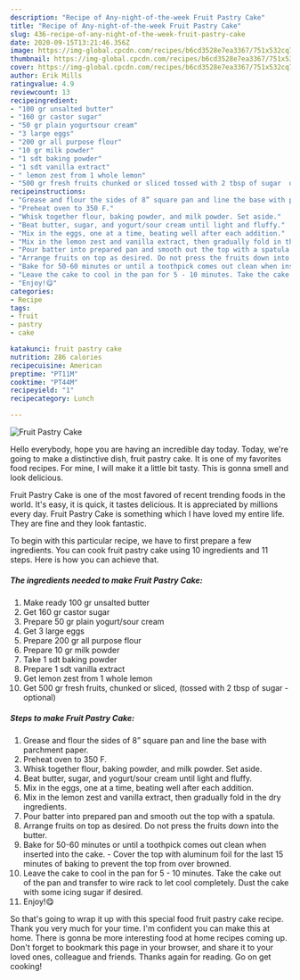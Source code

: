 ```yaml
---
description: "Recipe of Any-night-of-the-week Fruit Pastry Cake"
title: "Recipe of Any-night-of-the-week Fruit Pastry Cake"
slug: 436-recipe-of-any-night-of-the-week-fruit-pastry-cake
date: 2020-09-15T13:21:46.356Z
image: https://img-global.cpcdn.com/recipes/b6cd3528e7ea3367/751x532cq70/fruit-pastry-cake-recipe-main-photo.jpg
thumbnail: https://img-global.cpcdn.com/recipes/b6cd3528e7ea3367/751x532cq70/fruit-pastry-cake-recipe-main-photo.jpg
cover: https://img-global.cpcdn.com/recipes/b6cd3528e7ea3367/751x532cq70/fruit-pastry-cake-recipe-main-photo.jpg
author: Erik Mills
ratingvalue: 4.9
reviewcount: 13
recipeingredient:
- "100 gr unsalted butter"
- "160 gr castor sugar"
- "50 gr plain yogurtsour cream"
- "3 large eggs"
- "200 gr all purpose flour"
- "10 gr milk powder"
- "1 sdt baking powder"
- "1 sdt vanilla extract"
- " lemon zest from 1 whole lemon"
- "500 gr fresh fruits chunked or sliced tossed with 2 tbsp of sugar  optional"
recipeinstructions:
- "Grease and flour the sides of 8” square pan and line the base with parchment paper."
- "Preheat oven to 350 F."
- "Whisk together flour, baking powder, and milk powder. Set aside."
- "Beat butter, sugar, and yogurt/sour cream until light and fluffy."
- "Mix in the eggs, one at a time, beating well after each addition."
- "Mix in the lemon zest and vanilla extract, then gradually fold in the dry ingredients."
- "Pour batter into prepared pan and smooth out the top with a spatula."
- "Arrange fruits on top as desired. Do not press the fruits down into the butter."
- "Bake for 50-60 minutes or until a toothpick comes out clean when inserted into the cake. Cover the top with aluminum foil for the last 15 minutes of baking to prevent the top from over browned."
- "Leave the cake to cool in the pan for 5 - 10 minutes. Take the cake out of the pan and transfer to wire rack to let cool completely. Dust the cake with some icing sugar if desired."
- "Enjoy!😋"
categories:
- Recipe
tags:
- fruit
- pastry
- cake

katakunci: fruit pastry cake 
nutrition: 286 calories
recipecuisine: American
preptime: "PT11M"
cooktime: "PT44M"
recipeyield: "1"
recipecategory: Lunch

---
```



![Fruit Pastry Cake](https://img-global.cpcdn.com/recipes/b6cd3528e7ea3367/751x532cq70/fruit-pastry-cake-recipe-main-photo.jpg)

Hello everybody, hope you are having an incredible day today. Today, we're going to make a distinctive dish, fruit pastry cake. It is one of my favorites food recipes. For mine, I will make it a little bit tasty. This is gonna smell and look delicious.



Fruit Pastry Cake is one of the most favored of recent trending foods in the world. It's easy, it is quick, it tastes delicious. It is appreciated by millions every day. Fruit Pastry Cake is something which I have loved my entire life. They are fine and they look fantastic.


To begin with this particular recipe, we have to first prepare a few ingredients. You can cook fruit pastry cake using 10 ingredients and 11 steps. Here is how you can achieve that.

<!--inarticleads1-->

##### The ingredients needed to make Fruit Pastry Cake:

1. Make ready 100 gr unsalted butter
1. Get 160 gr castor sugar
1. Prepare 50 gr plain yogurt/sour cream
1. Get 3 large eggs
1. Prepare 200 gr all purpose flour
1. Prepare 10 gr milk powder
1. Take 1 sdt baking powder
1. Prepare 1 sdt vanilla extract
1. Get  lemon zest from 1 whole lemon
1. Get 500 gr fresh fruits, chunked or sliced, (tossed with 2 tbsp of sugar - optional)




<!--inarticleads2-->

##### Steps to make Fruit Pastry Cake:

1. Grease and flour the sides of 8” square pan and line the base with parchment paper.
1. Preheat oven to 350 F.
1. Whisk together flour, baking powder, and milk powder. Set aside.
1. Beat butter, sugar, and yogurt/sour cream until light and fluffy.
1. Mix in the eggs, one at a time, beating well after each addition.
1. Mix in the lemon zest and vanilla extract, then gradually fold in the dry ingredients.
1. Pour batter into prepared pan and smooth out the top with a spatula.
1. Arrange fruits on top as desired. Do not press the fruits down into the butter.
1. Bake for 50-60 minutes or until a toothpick comes out clean when inserted into the cake. - Cover the top with aluminum foil for the last 15 minutes of baking to prevent the top from over browned.
1. Leave the cake to cool in the pan for 5 - 10 minutes. Take the cake out of the pan and transfer to wire rack to let cool completely. Dust the cake with some icing sugar if desired.
1. Enjoy!😋




So that's going to wrap it up with this special food fruit pastry cake recipe. Thank you very much for your time. I'm confident you can make this at home. There is gonna be more interesting food at home recipes coming up. Don't forget to bookmark this page in your browser, and share it to your loved ones, colleague and friends. Thanks again for reading. Go on get cooking!
